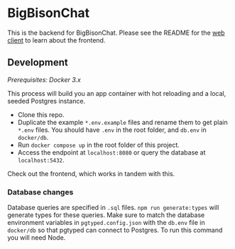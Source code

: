 # BigBisonChat

This is the backend for BigBisonChat. Please see the README for the [web client](https://github.com/eyeino/BigBisonChat-React) to learn about the frontend.

## Development

_Prerequisites: Docker 3.x_

This process will build you an app container with hot reloading and a local, seeded Postgres instance.

- Clone this repo.
- Duplicate the example `*.env.example` files and rename them to get plain `*.env` files. You should have `.env` in the root folder, and `db.env` in `docker/db`.
- Run `docker compose up` in the root folder of this project.
- Access the endpoint at `localhost:8080` or query the database at `localhost:5432`.

Check out the frontend, which works in tandem with this.

### Database changes

Database queries are specified in `.sql` files. `npm run generate:types` will generate types for these queries. Make sure to match the database environment variables in `pgtyped.config.json` with the `db.env` file in `docker/db` so that pgtyped can connect to Postgres. To run this command you will need Node.
